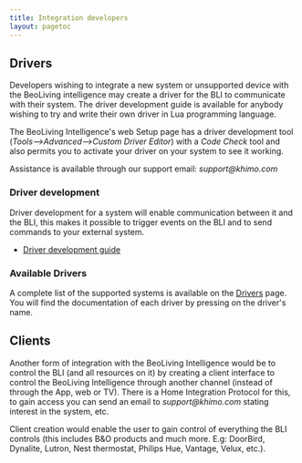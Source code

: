 ```yaml
---
title: Integration developers
layout: pagetoc
---
```


## Drivers
Developers wishing to integrate a new system or unsupported device with the BeoLiving intelligence may create a driver for the BLI to communicate with their system. The driver development guide is available for anybody wishing to try and write their own driver in Lua programming language. 

The BeoLiving Intelligence's web Setup page has a driver development tool (_Tools-->Advanced-->Custom Driver Editor_) with a _Code Check_ tool and also permits you to activate your driver on your system to see it working.

Assistance is available through our support email: _support@khimo.com_

### Driver development
Driver development for a system will enable communication between it and the BLI, this makes it possible to trigger events on the BLI and to send commands to your external system.

+ [Driver development guide](/bli-guides/developers-guides/driverDevelopmentGuide)

### Available Drivers
A complete list of the supported systems is available on the [Drivers](/help_drivers) page. You will find the documentation of each driver by pressing on the driver's name.


## Clients
Another form of integration with the BeoLiving Intelligence would be to control the BLI (and all resources on it) by creating a client interface to control the BeoLiving Intelligence through another channel (instead of through the App, web or TV).
There is a Home Integration Protocol for this, to gain access you can send an email to _support@khimo.com_ stating interest in the system, etc.

Client creation would enable the user to gain control of everything the BLI controls (this includes B&O products and much more. E.g: DoorBird, Dynalite, Lutron, Nest thermostat, Philips Hue, Vantage, Velux, etc.).
